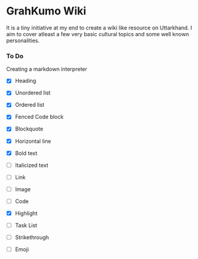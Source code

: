 # GrahKumo Wiki
It is a tiny initiative at my end to create a wiki like resource on 
Uttarkhand. I aim to cover atleast a few very basic cultural topics and
some well known personalities.

### To Do
Creating a markdown interpreter
- [x] Heading
- [x] Unordered list
- [x] Ordered list
- [x] Fenced Code block
- [x] Blockquote
- [x] Horizontal line
- [x] Bold text
- [ ] Italicized text
- [ ] Link 
- [ ] Image
- [ ] Code
- [x] Highlight
- [ ] Task List
- [ ] Strikethrough
- [ ] Emoji

